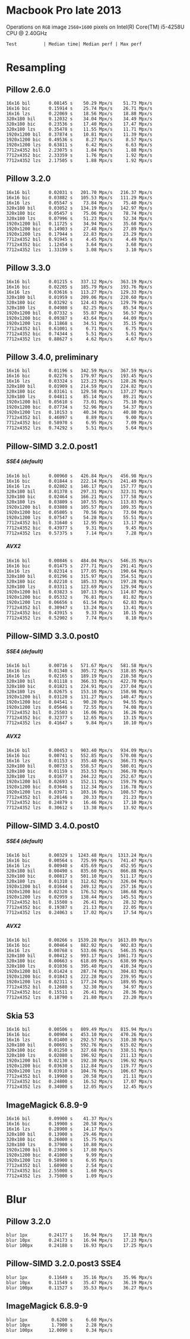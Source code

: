 Macbook Pro late 2013
=====================

Operations on `RGB` image `2560×1600` pixels on 
Intel(R) Core(TM) i5-4258U CPU @ 2.40GHz

    Test          | Median time| Median perf | Max perf


Resampling
==========

Pillow 2.6.0
------------
    16x16 bil       0.08145 s    50.29 Mpx/s    51.73 Mpx/s
    16x16 bic       0.15914 s    25.74 Mpx/s    26.71 Mpx/s
    16x16 lzs       0.22069 s    18.56 Mpx/s    18.88 Mpx/s
    320x180 bil     0.12032 s    34.04 Mpx/s    34.49 Mpx/s
    320x180 bic     0.23536 s    17.40 Mpx/s    17.47 Mpx/s
    320x180 lzs     0.35478 s    11.55 Mpx/s    11.71 Mpx/s
    1920x1200 bil   0.37874 s    10.81 Mpx/s    11.39 Mpx/s
    1920x1200 bic   0.49536 s     8.27 Mpx/s     8.57 Mpx/s
    1920x1200 lzs   0.63811 s     6.42 Mpx/s     6.63 Mpx/s
    7712x4352 bil   2.23075 s     1.84 Mpx/s     1.88 Mpx/s
    7712x4352 bic   2.33359 s     1.76 Mpx/s     1.92 Mpx/s
    7712x4352 lzs   2.17505 s     1.88 Mpx/s     1.92 Mpx/s


Pillow 3.2.0
------------
    16x16 bil       0.02031 s   201.70 Mpx/s   216.37 Mpx/s
    16x16 bic       0.03882 s   105.53 Mpx/s   111.29 Mpx/s
    16x16 lzs       0.05547 s    73.84 Mpx/s    75.40 Mpx/s
    320x180 bil     0.03052 s   134.19 Mpx/s   142.97 Mpx/s
    320x180 bic     0.05457 s    75.06 Mpx/s    78.74 Mpx/s
    320x180 lzs     0.07996 s    51.23 Mpx/s    52.34 Mpx/s
    1920x1200 bil   0.11725 s    34.94 Mpx/s    35.68 Mpx/s
    1920x1200 bic   0.14903 s    27.48 Mpx/s    27.89 Mpx/s
    1920x1200 lzs   0.17944 s    22.83 Mpx/s    23.29 Mpx/s
    7712x4352 bil   0.91945 s     4.45 Mpx/s     4.49 Mpx/s
    7712x4352 bic   1.12454 s     3.64 Mpx/s     3.68 Mpx/s
    7712x4352 lzs   1.33199 s     3.08 Mpx/s     3.10 Mpx/s


Pillow 3.3.0
------------
    16x16 bil       0.01215 s   337.12 Mpx/s   363.19 Mpx/s
    16x16 bic       0.02205 s   185.79 Mpx/s   193.76 Mpx/s
    16x16 lzs       0.03616 s   113.27 Mpx/s   129.33 Mpx/s
    320x180 bil     0.01959 s   209.06 Mpx/s   220.60 Mpx/s
    320x180 bic     0.03292 s   124.43 Mpx/s   129.79 Mpx/s
    320x180 lzs     0.04980 s    82.25 Mpx/s    85.54 Mpx/s
    1920x1200 bil   0.07332 s    55.87 Mpx/s    56.57 Mpx/s
    1920x1200 bic   0.09387 s    43.64 Mpx/s    44.09 Mpx/s
    1920x1200 lzs   0.11868 s    34.51 Mpx/s    35.15 Mpx/s
    7712x4352 bil   0.61001 s     6.71 Mpx/s     6.75 Mpx/s
    7712x4352 bic   0.74344 s     5.51 Mpx/s     5.61 Mpx/s
    7712x4352 lzs   0.88627 s     4.62 Mpx/s     4.67 Mpx/s


Pillow 3.4.0, preliminary
------------
    16x16 bil       0.01196 s   342.59 Mpx/s   367.59 Mpx/s
    16x16 bic       0.02276 s   179.97 Mpx/s   193.45 Mpx/s
    16x16 lzs       0.03324 s   123.23 Mpx/s   128.26 Mpx/s
    320x180 bil     0.01909 s   214.59 Mpx/s   224.82 Mpx/s
    320x180 bic     0.03161 s   129.58 Mpx/s   137.27 Mpx/s
    320x180 lzs     0.04811 s    85.14 Mpx/s    89.21 Mpx/s
    1920x1200 bil   0.05610 s    73.01 Mpx/s    75.10 Mpx/s
    1920x1200 bic   0.07734 s    52.96 Mpx/s    54.37 Mpx/s
    1920x1200 lzs   0.10153 s    40.34 Mpx/s    40.80 Mpx/s
    7712x4352 bil   0.46097 s     8.89 Mpx/s     9.00 Mpx/s
    7712x4352 bic   0.58970 s     6.95 Mpx/s     7.09 Mpx/s
    7712x4352 lzs   0.74292 s     5.51 Mpx/s     5.64 Mpx/s


Pillow-SIMD 3.2.0.post1
-----------------------

##### SSE4 (default)
    16x16 bil       0.00960 s   426.84 Mpx/s   456.98 Mpx/s
    16x16 bic       0.01844 s   222.14 Mpx/s   241.49 Mpx/s
    16x16 lzs       0.02802 s   146.17 Mpx/s   157.77 Mpx/s
    320x180 bil     0.01378 s   297.31 Mpx/s   323.31 Mpx/s
    320x180 bic     0.02464 s   166.21 Mpx/s   177.58 Mpx/s
    320x180 lzs     0.03809 s   107.55 Mpx/s   113.83 Mpx/s
    1920x1200 bil   0.03880 s   105.57 Mpx/s   109.35 Mpx/s
    1920x1200 bic   0.05805 s    70.56 Mpx/s    73.04 Mpx/s
    1920x1200 lzs   0.07547 s    54.28 Mpx/s    55.51 Mpx/s
    7712x4352 bil   0.31640 s    12.95 Mpx/s    13.17 Mpx/s
    7712x4352 bic   0.43977 s     9.31 Mpx/s     9.45 Mpx/s
    7712x4352 lzs   0.57375 s     7.14 Mpx/s     7.28 Mpx/s

##### AVX2
    16x16 bil       0.00846 s   484.04 Mpx/s   546.35 Mpx/s
    16x16 bic       0.01475 s   277.71 Mpx/s   291.41 Mpx/s
    16x16 lzs       0.02314 s   177.05 Mpx/s   190.64 Mpx/s
    320x180 bil     0.01296 s   315.97 Mpx/s   354.51 Mpx/s
    320x180 bic     0.02210 s   185.33 Mpx/s   197.28 Mpx/s
    320x180 lzs     0.03311 s   123.69 Mpx/s   129.94 Mpx/s
    1920x1200 bil   0.03823 s   107.13 Mpx/s   114.87 Mpx/s
    1920x1200 bic   0.05332 s    76.81 Mpx/s    81.82 Mpx/s
    1920x1200 lzs   0.06656 s    61.54 Mpx/s    62.83 Mpx/s
    7712x4352 bil   0.30947 s    13.24 Mpx/s    13.41 Mpx/s
    7712x4352 bic   0.43915 s     9.33 Mpx/s    10.15 Mpx/s
    7712x4352 lzs   0.52902 s     7.74 Mpx/s     8.10 Mpx/s


Pillow-SIMD 3.3.0.post0
-----------------------

##### SSE4 (default)
    16x16 bil       0.00716 s   571.67 Mpx/s   581.58 Mpx/s
    16x16 bic       0.01340 s   305.72 Mpx/s   318.85 Mpx/s
    16x16 lzs       0.02165 s   189.19 Mpx/s   210.58 Mpx/s
    320x180 bil     0.01118 s   366.33 Mpx/s   422.70 Mpx/s
    320x180 bic     0.01821 s   224.91 Mpx/s   237.04 Mpx/s
    320x180 lzs     0.02675 s   153.10 Mpx/s   158.98 Mpx/s
    1920x1200 bil   0.03120 s   131.27 Mpx/s   140.47 Mpx/s
    1920x1200 bic   0.04541 s    90.20 Mpx/s    94.55 Mpx/s
    1920x1200 lzs   0.05646 s    72.55 Mpx/s    74.08 Mpx/s
    7712x4352 bil   0.25503 s    16.06 Mpx/s    16.26 Mpx/s
    7712x4352 bic   0.32377 s    12.65 Mpx/s    13.15 Mpx/s
    7712x4352 lzs   0.41647 s     9.84 Mpx/s    10.10 Mpx/s

##### AVX2
    16x16 bil       0.00453 s   903.40 Mpx/s   934.09 Mpx/s
    16x16 bic       0.00741 s   552.85 Mpx/s   570.08 Mpx/s
    16x16 lzs       0.01153 s   355.40 Mpx/s   366.73 Mpx/s
    320x180 bil     0.00733 s   558.57 Mpx/s   580.01 Mpx/s
    320x180 bic     0.01159 s   353.53 Mpx/s   366.70 Mpx/s
    320x180 lzs     0.01677 s   244.22 Mpx/s   252.67 Mpx/s
    1920x1200 bil   0.02693 s   152.11 Mpx/s   159.79 Mpx/s
    1920x1200 bic   0.03646 s   112.34 Mpx/s   116.78 Mpx/s
    1920x1200 lzs   0.03971 s   103.16 Mpx/s   108.57 Mpx/s
    7712x4352 bil   0.20146 s    20.33 Mpx/s    21.23 Mpx/s
    7712x4352 bic   0.24879 s    16.46 Mpx/s    17.10 Mpx/s
    7712x4352 lzs   0.30612 s    13.38 Mpx/s    13.92 Mpx/s


Pillow-SIMD 3.4.0.post0
-----------------------

##### SSE4 (default)
    16x16 bil       0.00329 s  1243.48 Mpx/s  1313.24 Mpx/s
    16x16 bic       0.00564 s   725.99 Mpx/s   741.47 Mpx/s
    16x16 lzs       0.00940 s   435.69 Mpx/s   452.95 Mpx/s
    320x180 bil     0.00490 s   835.60 Mpx/s   866.88 Mpx/s
    320x180 bic     0.00817 s   501.10 Mpx/s   511.17 Mpx/s
    320x180 lzs     0.01310 s   312.62 Mpx/s   326.04 Mpx/s
    1920x1200 bil   0.01644 s   249.12 Mpx/s   257.16 Mpx/s
    1920x1200 bic   0.02320 s   176.52 Mpx/s   186.68 Mpx/s
    1920x1200 lzs   0.02959 s   138.44 Mpx/s   145.51 Mpx/s
    7712x4352 bil   0.15508 s    26.41 Mpx/s    28.32 Mpx/s
    7712x4352 bic   0.19387 s    21.13 Mpx/s    22.05 Mpx/s
    7712x4352 lzs   0.24063 s    17.02 Mpx/s    17.54 Mpx/s

##### AVX2
    16x16 bil       0.00266 s  1539.28 Mpx/s  1613.89 Mpx/s
    16x16 bic       0.00464 s   882.92 Mpx/s   902.83 Mpx/s
    16x16 lzs       0.00768 s   533.06 Mpx/s   546.35 Mpx/s
    320x180 bil     0.00412 s   993.17 Mpx/s  1061.73 Mpx/s
    320x180 bic     0.00663 s   618.09 Mpx/s   638.99 Mpx/s
    320x180 lzs     0.01036 s   395.40 Mpx/s   410.34 Mpx/s
    1920x1200 bil   0.01424 s   287.74 Mpx/s   304.83 Mpx/s
    1920x1200 bic   0.01843 s   222.28 Mpx/s   239.95 Mpx/s
    1920x1200 lzs   0.02311 s   177.24 Mpx/s   189.95 Mpx/s
    7712x4352 bil   0.12680 s    32.30 Mpx/s    34.97 Mpx/s
    7712x4352 bic   0.15511 s    26.41 Mpx/s    28.36 Mpx/s
    7712x4352 lzs   0.18790 s    21.80 Mpx/s    23.20 Mpx/s


Skia 53
-------
    16x16 bil       0.00506 s   809.49 Mpx/s   815.94 Mpx/s
    16x16 bic       0.00904 s   453.10 Mpx/s   470.26 Mpx/s
    16x16 lzs       0.01400 s   292.57 Mpx/s   310.30 Mpx/s
    320x180 bil     0.00691 s   592.76 Mpx/s   615.02 Mpx/s
    320x180 bic     0.01250 s   327.68 Mpx/s   338.51 Mpx/s
    320x180 lzs     0.02080 s   196.92 Mpx/s   211.13 Mpx/s
    1920x1200 bil   0.02130 s   192.30 Mpx/s   196.92 Mpx/s
    1920x1200 bic   0.03630 s   112.84 Mpx/s   119.77 Mpx/s
    1920x1200 lzs   0.03910 s   104.76 Mpx/s   106.67 Mpx/s
    7712x4352 bil   0.19900 s    20.58 Mpx/s    21.11 Mpx/s
    7712x4352 bic   0.24800 s    16.52 Mpx/s    17.07 Mpx/s
    7712x4352 lzs   0.34000 s    12.05 Mpx/s    12.45 Mpx/s


ImageMagick 6.8.9-9
-------------------
    16x16 bil       0.09900 s    41.37 Mpx/s
    16x16 bic       0.19900 s    20.58 Mpx/s
    16x16 lzs       0.28900 s    14.17 Mpx/s
    320x180 bil     0.13900 s    29.46 Mpx/s
    320x180 bic     0.26000 s    15.75 Mpx/s
    320x180 lzs     0.37900 s    10.80 Mpx/s
    1920x1200 bil   0.23000 s    17.80 Mpx/s
    1920x1200 bic   0.41000 s     9.99 Mpx/s
    1920x1200 lzs   0.58900 s     6.95 Mpx/s
    7712x4352 bil   1.60900 s     2.54 Mpx/s
    7712x4352 bic   2.55000 s     1.60 Mpx/s
    7712x4352 lzs   3.75000 s     1.09 Mpx/s


Blur
====

Pillow 3.2.0
------------
    blur 1px        0.24177 s    16.94 Mpx/s    17.18 Mpx/s
    blur 10px       0.24173 s    16.94 Mpx/s    17.23 Mpx/s
    blur 100px      0.24188 s    16.93 Mpx/s    17.25 Mpx/s

Pillow-SIMD 3.2.0.post3  SSE4
-----------------------
    blur 1px        0.11649 s    35.16 Mpx/s    35.96 Mpx/s
    blur 10px       0.11549 s    35.47 Mpx/s    36.19 Mpx/s
    blur 100px      0.11527 s    35.53 Mpx/s    36.27 Mpx/s

ImageMagick 6.8.9-9
-------------------
    blur 1px         0.6200 s     6.60 Mpx/s
    blur 10px        1.7900 s     2.28 Mpx/s
    blur 100px      12.0090 s     0.34 Mpx/s
